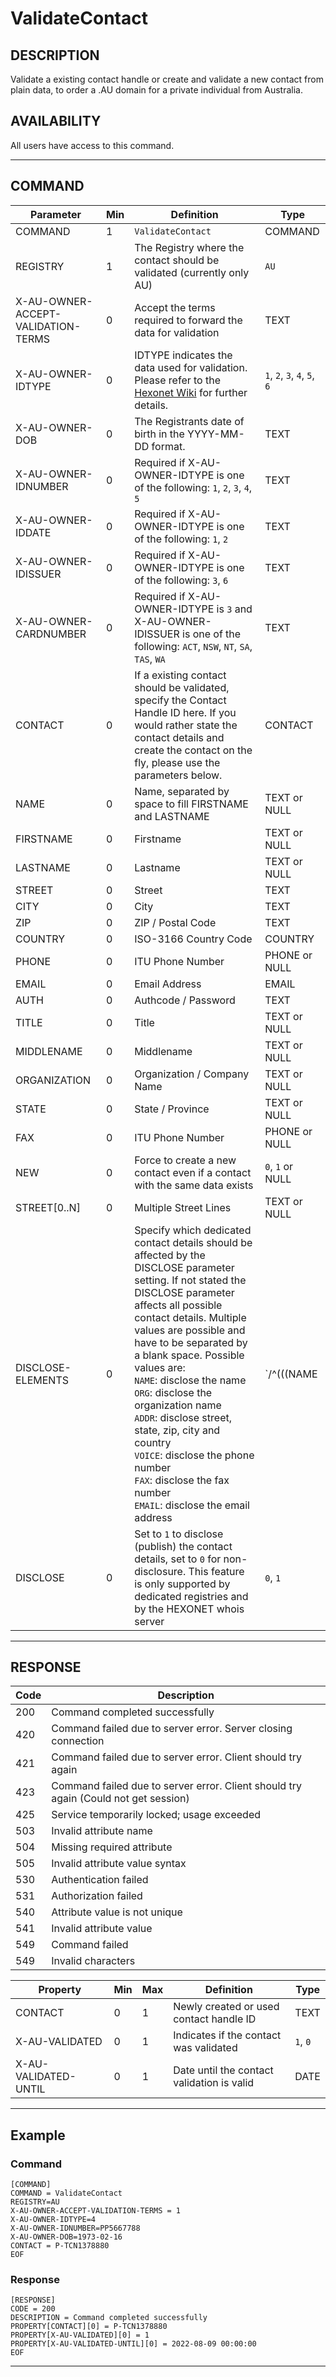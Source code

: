 # ValidateContact

## DESCRIPTION
Validate a existing contact handle or create and validate a new contact from plain data, to order a .AU domain for a private individual from Australia.

## AVAILABILITY
All users have access to this command.

----
## COMMAND

Parameter | Min | Definition | Type
---- | ---- | ---- | ----
COMMAND | 1 | `ValidateContact` | COMMAND
REGISTRY | 1 | The Registry where the contact should be validated (currently only AU)| `AU`
X-AU-OWNER-ACCEPT-VALIDATION-TERMS | 0 | Accept the terms required to forward the data for validation | TEXT
X-AU-OWNER-IDTYPE | 0 | IDTYPE indicates the data used for validation. Please refer to the [Hexonet Wiki](https://wiki.hexonet.net/wiki/AUValidation#Supported_document_types) for further details. | `1`, `2`, `3`, `4`, `5`, `6`
X-AU-OWNER-DOB | 0 | The Registrants date of birth in the YYYY-MM-DD format. | TEXT
X-AU-OWNER-IDNUMBER | 0 | Required if X-AU-OWNER-IDTYPE is one of the following: `1`, `2`, `3`, `4`, `5` | TEXT
X-AU-OWNER-IDDATE | 0 | Required if X-AU-OWNER-IDTYPE is one of the following: `1`, `2` | TEXT
X-AU-OWNER-IDISSUER | 0 | Required if X-AU-OWNER-IDTYPE is one of the following: `3`, `6` | TEXT
X-AU-OWNER-CARDNUMBER | 0 | Required if X-AU-OWNER-IDTYPE is `3` and X-AU-OWNER-IDISSUER is one of the following: `ACT`, `NSW`, `NT`, `SA`, `TAS`, `WA` | TEXT
CONTACT | 0 | If a existing contact should be validated, specify the Contact Handle ID here. If you would rather state the contact details and create the contact on the fly, please use the parameters below. | CONTACT
NAME | 0 | Name, separated by space to fill FIRSTNAME and LASTNAME | TEXT or NULL
FIRSTNAME | 0 | Firstname | TEXT or NULL
LASTNAME | 0 | Lastname | TEXT or NULL
STREET | 0 | Street | TEXT
CITY | 0 | City | TEXT
ZIP | 0 | ZIP / Postal Code | TEXT
COUNTRY | 0 | ISO-3166 Country Code | COUNTRY
PHONE | 0 | ITU Phone Number | PHONE or NULL
EMAIL | 0 | Email Address | EMAIL
AUTH | 0 | Authcode / Password | TEXT
TITLE | 0 | Title | TEXT or NULL
MIDDLENAME | 0 | Middlename | TEXT or NULL
ORGANIZATION | 0 | Organization / Company Name | TEXT or NULL
STATE | 0 | State / Province | TEXT or NULL
FAX | 0 | ITU Phone Number | PHONE or NULL
NEW | 0 | Force to create a new contact even if a contact with the same data exists | `0`, `1` or NULL
STREET[0..N] | 0 | Multiple Street Lines | TEXT or NULL
DISCLOSE-ELEMENTS | 0 | Specify which dedicated contact details should be affected by the DISCLOSE parameter setting. If not stated the DISCLOSE parameter affects all possible contact details. Multiple values are possible and have to be separated by a blank space. Possible values are:<br>`NAME`: disclose the name<br>`ORG`: disclose the organization name<br>`ADDR`: disclose street, state, zip, city and country<br>`VOICE`: disclose the phone number<br>`FAX`: disclose the fax number<br>`EMAIL`: disclose the email address | `/^(((NAME|ORG|ADDR|VOICE|FAX|EMAIL)[ ])*(NAME|ORG|ADDR|VOICE|FAX|EMAIL))?$/`
DISCLOSE | 0 | Set to `1` to disclose (publish) the contact details, set to `0` for non-disclosure. This feature is only supported by dedicated registries and by the HEXONET whois server | `0`, `1`

----
## RESPONSE

Code | Description
---- | ----
200	| Command completed successfully
420 | Command failed due to server error. Server closing connection
421	| Command failed due to server error. Client should try again
423 | Command failed due to server error. Client should try again (Could not get session)
425	| Service temporarily locked; usage exceeded
503 | Invalid attribute name
504	| Missing required attribute
505 | Invalid attribute value syntax
530	| Authentication failed
531	| Authorization failed
540	| Attribute value is not unique
541	| Invalid attribute value
549	| Command failed
549 | Invalid characters


Property | Min | Max | Definition | Type
---- | ---- | ---- | ---- | ----
CONTACT | 0 | 1 | Newly created or used contact handle ID | TEXT
X-AU-VALIDATED | 0 | 1 | Indicates if the contact was validated | `1`, `0`  
X-AU-VALIDATED-UNTIL | 0 | 1 | Date until the contact validation is valid | DATE

----
## Example

### Command

```
[COMMAND]
COMMAND = ValidateContact
REGISTRY=AU
X-AU-OWNER-ACCEPT-VALIDATION-TERMS = 1
X-AU-OWNER-IDTYPE=4
X-AU-OWNER-IDNUMBER=PP5667788
X-AU-OWNER-DOB=1973-02-16
CONTACT = P-TCN1378880
EOF
```
### Response

```
[RESPONSE]
CODE = 200
DESCRIPTION = Command completed successfully
PROPERTY[CONTACT][0] = P-TCN1378880
PROPERTY[X-AU-VALIDATED][0] = 1
PROPERTY[X-AU-VALIDATED-UNTIL][0] = 2022-08-09 00:00:00
EOF
```

----
